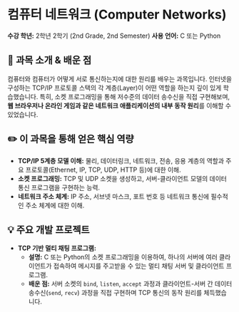 # 컴퓨터 네트워크 (Computer Networks)

**수강 학년:** 2학년 2학기 (2nd Grade, 2nd Semester)
**사용 언어:** C 또는 Python

## 📖 과목 소개 & 배운 점

컴퓨터와 컴퓨터가 어떻게 서로 통신하는지에 대한 원리를 배우는 과목입니다. 인터넷을 구성하는 TCP/IP 프로토콜 스택의 각 계층(Layer)이 어떤 역할을 하는지 깊이 있게 학습했습니다. 특히, 소켓 프로그래밍을 통해 저수준의 데이터 송수신을 직접 구현해보며, **웹 브라우저나 온라인 게임과 같은 네트워크 애플리케이션의 내부 동작 원리**를 이해할 수 있었습니다.

## ✏️ 이 과목을 통해 얻은 핵심 역량

-   **TCP/IP 5계층 모델 이해:** 물리, 데이터링크, 네트워크, 전송, 응용 계층의 역할과 주요 프로토콜(Ethernet, IP, TCP, UDP, HTTP 등)에 대한 이해.
-   **소켓 프로그래밍:** TCP 및 UDP 소켓을 생성하고, 서버-클라이언트 모델의 데이터 통신 프로그램을 구현하는 능력.
-   **네트워크 주소 체계:** IP 주소, 서브넷 마스크, 포트 번호 등 네트워크 통신에 필수적인 주소 체계에 대한 이해.

## 💡 주요 개발 프로젝트

-   **TCP 기반 멀티 채팅 프로그램:**
    -   **설명:** C 또는 Python의 소켓 프로그래밍을 이용하여, 하나의 서버에 여러 클라이언트가 접속하여 메시지를 주고받을 수 있는 멀티 채팅 서버 및 클라이언트 프로그램.
    -   **배운 점:** 서버 소켓의 `bind`, `listen`, `accept` 과정과 클라이언트-서버 간 데이터 송수신(`send`, `recv`) 과정을 직접 구현하며 TCP 통신의 동작 원리를 체득했습니다.